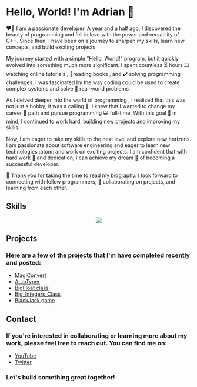 # Hello, World! I'm Adrian 👋
:heart_on_fire: I am a passionate developer. A year and a half ago, I discovered the beauty of programming and fell in love with the power and versatility of C++. Since then, I have been on a journey to sharpen my skills, learn new concepts, and build exciting projects

My journey started with a simple "Hello, World!" program, but it quickly evolved into something much more significant.
I spent countless :hourglass_flowing_sand: hours :film_strip: watching online tutorials , :open_book:reading books , and :heavy_check_mark: solving programming challenges.
I was fascinated by the way coding could be used to create complex systems and solve :abacus: real-world problems 

As I delved deeper into the world of programming , I realized that this was not just a hobby; it was a calling 	:magnet:. I knew that I wanted to change my career 	:briefcase: path and   pursue programming :computer: full-time. 
With this goal :dart: in mind, I continued to work hard, building new projects and improving my skills.

Now, I am eager to take my skills to the next level and explore new horizons. I am passionate about software engineering and eager to learn new technologies :atom: and work on exciting projects. I am confident that with  hard work :muscle: and dedication, I can achieve my dream :star_struck: of becoming a successful developer.

:pray: Thank you for taking the time to read my biography. I look forward to connecting with fellow programmers, :handshake: collaborating on projects, and learning from each other.
## Skills
<p align="center">
  <a href="https://skillicons.dev">
    <img src="https://skillicons.dev/icons?i=c,cpp,cs,dotnet,visualstudio,vscode,github,ps" />
  </a>
</p>

## Projects
### Here are a few of the projects that I'm have completed recently and posted:
* [MagiConvert](https://github.com/boroboatza/MagiConvert)
* [AutoTyper](https://github.com/boroboatza/AutoTyper)
* [BigFloat class](https://github.com/boroboatza/BigFloat)
* [Big_Integers_Class](https://github.com/boroboatza/Big_Integers_Class)
* [BlackJack game](https://github.com/boroboatza/BlackJack)<br>
## Contact
### If you're interested in collaborating or learning more about my work, please feel free to reach out. You can find me on:

* [YouTube](https://www.youtube.com/@datahub4326)
* [Twitter](https://twitter.com/Borobotza)
### Let's build something great together!
